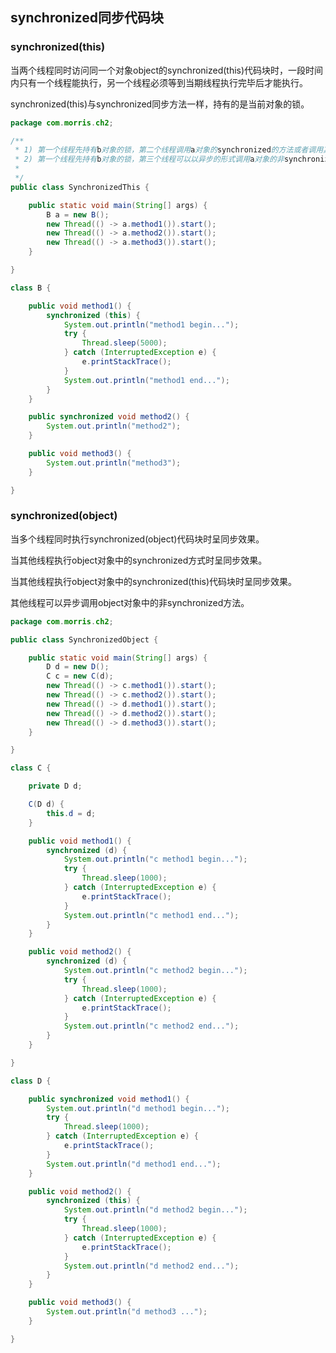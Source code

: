 ## synchronized同步代码块

### synchronized(this)
当两个线程同时访问同一个对象object的synchronized(this)代码块时，一段时间内只有一个线程能执行，另一个线程必须等到当期线程执行完毕后才能执行。

synchronized(this)与synchronized同步方法一样，持有的是当前对象的锁。

```java
package com.morris.ch2;

/**
 * 1) 第一个线程先持有b对象的锁，第二个线程调用a对象的synchronized的方法或者调用其他synchronized (this)代码块需等待，也就是同步。 
 * 2) 第一个线程先持有b对象的锁，第三个线程可以以异步的形式调用a对象的非synchronized的方法。 
 *
 */
public class SynchronizedThis {

	public static void main(String[] args) {
		B a = new B();
		new Thread(() -> a.method1()).start();
		new Thread(() -> a.method2()).start();
		new Thread(() -> a.method3()).start();
	}

}

class B {

	public void method1() {
		synchronized (this) {			
			System.out.println("method1 begin...");
			try {
				Thread.sleep(5000);
			} catch (InterruptedException e) {
				e.printStackTrace();
			}
			System.out.println("method1 end...");
		}
	}

	public synchronized void method2() {
		System.out.println("method2");
	}

	public void method3() {
		System.out.println("method3");
	}

}


```

### synchronized(object)

当多个线程同时执行synchronized(object)代码块时呈同步效果。

当其他线程执行object对象中的synchronized方式时呈同步效果。

当其他线程执行object对象中的synchronized(this)代码块时呈同步效果。

其他线程可以异步调用object对象中的非synchronized方法。



```java
package com.morris.ch2;

public class SynchronizedObject {

	public static void main(String[] args) {
		D d = new D();
		C c = new C(d);
		new Thread(() -> c.method1()).start();
		new Thread(() -> c.method2()).start();
		new Thread(() -> d.method1()).start();
		new Thread(() -> d.method2()).start();
		new Thread(() -> d.method3()).start();
	}

}

class C {

	private D d;

	C(D d) {
		this.d = d;
	}

	public void method1() {
		synchronized (d) {
			System.out.println("c method1 begin...");
			try {
				Thread.sleep(1000);
			} catch (InterruptedException e) {
				e.printStackTrace();
			}
			System.out.println("c method1 end...");
		}
	}

	public void method2() {
		synchronized (d) {
			System.out.println("c method2 begin...");
			try {
				Thread.sleep(1000);
			} catch (InterruptedException e) {
				e.printStackTrace();
			}
			System.out.println("c method2 end...");
		}
	}

}

class D {

	public synchronized void method1() {
		System.out.println("d method1 begin...");
		try {
			Thread.sleep(1000);
		} catch (InterruptedException e) {
			e.printStackTrace();
		}
		System.out.println("d method1 end...");
	}

	public void method2() {
		synchronized (this) {
			System.out.println("d method2 begin...");
			try {
				Thread.sleep(1000);
			} catch (InterruptedException e) {
				e.printStackTrace();
			}
			System.out.println("d method2 end...");
		}
	}

	public void method3() {
		System.out.println("d method3 ...");
	}

}

```